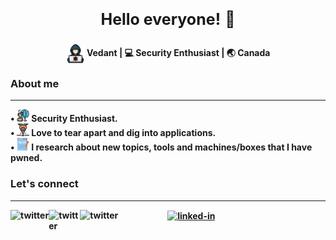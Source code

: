 <p style="font-size:25px;" align="center"><b>Hello everyone!</b> 👋

<!--
**Starscorpio/Starscorpio** is a ✨ _special_ ✨ repository because its `README.md` (this file) appears on your GitHub profile.

Here are some ideas to get you started:

- 🔭 I’m currently working on ...
- 🌱 I’m currently learning ...
- 👯 I’m looking to collaborate on ...
- 🤔 I’m looking for help with ...
- 💬 Ask me about ...
- 📫 How to reach me: ...
- 😄 Pronouns: ...
- ⚡ Fun fact: ...
-->
<p align="center" style="font-weight:bold"> <img align="center" width="30" src="https://github.com/Starscorpio/SimScan/blob/main/gifs/hacker.png" alt="Material Bread logo"> <b>Vedant | 💻 <b>Security Enthusiast |</b>  🌏 <b>Canada</b></p>

### About me
----
• <img width="20" src="https://github.com/Starscorpio/SimScan/blob/main/gifs/freelance.png" alt="Material Bread logo"> Security Enthusiast.<br/>
• <img width="20" src="https://github.com/Starscorpio/SimScan/blob/main/gifs/drill.png" alt="Material Bread logo"> Love to tear apart and dig into applications.<br/>
• <img width="20" src="https://github.com/Starscorpio/SimScan/blob/main/gifs/blog.png" alt="Material Bread logo"> I research about new topics, tools and machines/boxes that I have pwned.


### Let's connect
----
[<img align="left" alt="twitter" src="https://img.shields.io/badge/twitter-%231DA1F2.svg?&style=for-the-badge&logo=twitter&logoColor=white" />](https://twitter.com/starscorp1o) [<img align="center" alt="linked-in" src="https://img.shields.io/badge/linkedin-%230077B5.svg?&style=for-the-badge&logo=linkedin&logoColor=white" />](https://www.linkedin.com/in/vedanttare) [<img width="50" align="left" alt="twitter" src="https://img.shields.io/badge/-Blog-yellow" />](https://vedanttare.com/) [<img width="140" align="left" alt="twitter" src="https://app.hackthebox.com/images/logos/logo-htb.svg" />](https://app.hackthebox.com/profile/overview)


